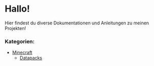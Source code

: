 # Hallo!

Hier findest du diverse Dokumentationen und Anleitungen zu meinen Projekten!

### Kategorien:

- [Minecraft](https://rafaelurben.github.io/minecraft)
  - [Datapacks](https://rafaelurben.github.io/minecraft/datapacks)
